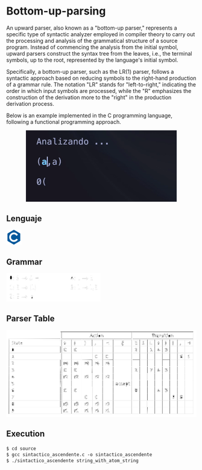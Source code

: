# Bottom-up-parsing

<p>
An upward parser, also known as a "bottom-up parser," represents a specific type of syntactic analyzer 
employed in compiler theory to carry out the processing and analysis of the grammatical structure of a 
source program. Instead of commencing the analysis from the initial symbol, upward parsers construct the 
syntax tree from the leaves, i.e., the terminal symbols, up to the root, represented by the language's initial symbol.

Specifically, a bottom-up parser, such as the LR(1) parser, follows a syntactic approach based on reducing 
symbols to the right-hand production of a grammar rule. The notation "LR" stands for "left-to-right," indicating 
the order in which input symbols are processed, while the "R" emphasizes the construction of the derivation 
more to the "right" in the production derivation process.  

Below is an example implemented in the C programming language, following a functional programming approach.
</p>

<div align="center">
  <img src="https://github.com/DiegoAndresRa/Bottom-up-parsing/blob/main/Documentation/parser_execution.gif" alt="parser table of LR(1) grammar" width="400">
</div>

## Lenguaje
<img src="https://github.com/devicons/devicon/blob/master/icons/c/c-plain.svg" title="C" alt="C" width="40" height="40"/>&nbsp;

## Grammar
<img src="https://github.com/DiegoAndresRa/Bottom-up-parsing/blob/main/Documentation/Grammar.png" alt="grammar LR(1) of parser" width="250">

## Parser Table
<div align = "center">
  <img src="https://github.com/DiegoAndresRa/Bottom-up-parsing/blob/main/Documentation/parser_table.png" alt="parser table of LR(1) grammar" width="600">
</div>

## Execution
```
$ cd source
$ gcc sintactico_ascendente.c -o sintactico_ascendente
$ ./sintactico_ascendente string_with_atom_string
```
